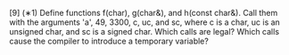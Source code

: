 [9] (∗1) Define functions f(char), g(char&), and h(const char&). Call them with the arguments 'a',
49, 3300, c, uc, and sc, where c is a char, uc is an unsigned char, and sc is a signed char.
Which calls are legal? Which calls cause the compiler to introduce a temporary variable?
